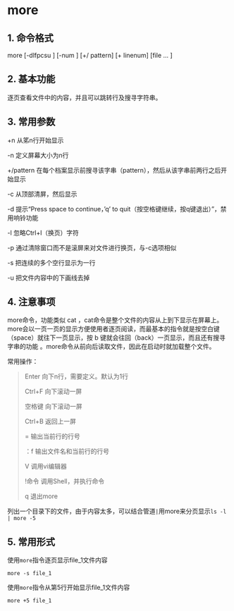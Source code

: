 # more

## 1. 命令格式

more [-dlfpcsu ] [-num ] [+/ pattern] [+ linenum] [file ... ]

## 2. 基本功能

逐页查看文件中的内容，并且可以跳转行及搜寻字符串。

## 3. 常用参数

+n      从笫n行开始显示

-n       定义屏幕大小为n行

+/pattern 在每个档案显示前搜寻该字串（pattern），然后从该字串前两行之后开始显示  

-c       从顶部清屏，然后显示

-d       提示“Press space to continue，’q’ to quit（按空格键继续，按q键退出）”，禁用响铃功能

-l        忽略Ctrl+l（换页）字符

-p       通过清除窗口而不是滚屏来对文件进行换页，与-c选项相似

-s       把连续的多个空行显示为一行

-u       把文件内容中的下画线去掉

## 4. 注意事项

more命令，功能类似 cat ，cat命令是整个文件的内容从上到下显示在屏幕上。 more会以一页一页的显示方便使用者逐页阅读，而最基本的指令就是按空白键（space）就往下一页显示，按 b 键就会往回（back）一页显示，而且还有搜寻字串的功能 。more命令从前向后读取文件，因此在启动时就加载整个文件。

常用操作：

> Enter    向下n行，需要定义。默认为1行
>
> Ctrl+F   向下滚动一屏
>
> 空格键  向下滚动一屏
>
> Ctrl+B  返回上一屏
>
> =       输出当前行的行号
>
> ：f     输出文件名和当前行的行号
>
> V      调用vi编辑器
>
> !命令   调用Shell，并执行命令
>
> q       退出more

列出一个目录下的文件，由于内容太多，可以结合管道`|`用more来分页显示`ls -l  | more -5`

## 5. 常用形式

使用`more`指令逐页显示file_1文件内容

```console
more -s file_1
```

使用`more`指令从第5行开始显示file_1文件内容

```console
more +5 file_1
```

